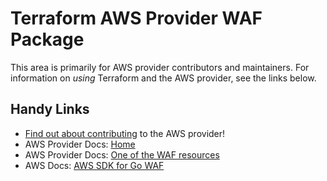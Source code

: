 # Terraform AWS Provider WAF Package

This area is primarily for AWS provider contributors and maintainers. For information on _using_ Terraform and the AWS provider, see the links below.

## Handy Links

* [Find out about contributing](https://hashicorp.github.io/terraform-provider-aws/#contribute) to the AWS provider!
* AWS Provider Docs: [Home](https://registry.terraform.io/providers/hashicorp/aws/latest/docs)
* AWS Provider Docs: [One of the WAF resources](https://registry.terraform.io/providers/hashicorp/aws/latest/docs/resources/waf_byte_match_set)
* AWS Docs: [AWS SDK for Go WAF](https://docs.aws.amazon.com/sdk-for-go/api/service/waf/)
